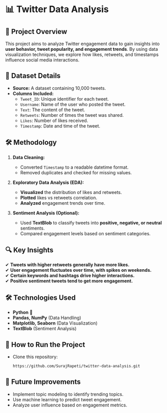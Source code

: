 # 📊 Twitter Data Analysis

## 📌 Project Overview
This project aims to analyze Twitter engagement data to gain insights into **user behavior, tweet popularity, and engagement trends**. By using data visualization techniques, we explore how likes, retweets, and timestamps influence social media interactions.

## 📂 Dataset Details
- **Source:** A dataset containing 10,000 tweets.
- **Columns Included:** 
  - `Tweet_ID`: Unique identifier for each tweet.
  - `Username`: Name of the user who posted the tweet.
  - `Text`: The content of the tweet.
  - `Retweets`: Number of times the tweet was shared.
  - `Likes`: Number of likes received.
  - `Timestamp`: Date and time of the tweet.

## 🛠️ Methodology
1. **Data Cleaning:**
   - Converted `Timestamp` to a readable datetime format.
   - Removed duplicates and checked for missing values.
   
2. **Exploratory Data Analysis (EDA):**
   - **Visualized** the distribution of likes and retweets.
   - **Plotted** likes vs retweets correlation.
   - **Analyzed** engagement trends over time.

3. **Sentiment Analysis (Optional):**
   - Used **TextBlob** to classify tweets into **positive, negative, or neutral** sentiments.
   - Compared engagement levels based on sentiment categories.

## 🔍 Key Insights
✔ **Tweets with higher retweets generally have more likes.**  
✔ **User engagement fluctuates over time, with spikes on weekends.**  
✔ **Certain keywords and hashtags drive higher interactions.**  
✔ **Positive sentiment tweets tend to get more engagement.**  

## 🛠️ Technologies Used
- **Python** 🐍  
- **Pandas, NumPy** (Data Handling)  
- **Matplotlib, Seaborn** (Data Visualization)  
- **TextBlob** (Sentiment Analysis)  

## 🚀 How to Run the Project
- Clone this repository:
   ```bash
   https://github.com/SurajRapeti/twitter-data-analysis.git

## 📢 Future Improvements
- Implement topic modeling to identify trending topics.
- Use machine learning to predict tweet engagement.
- Analyze user influence based on engagement metrics.  
